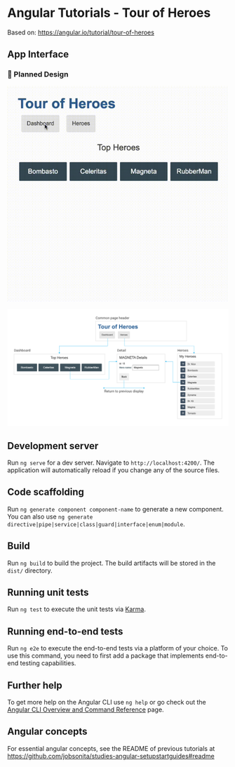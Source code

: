 # Angular Tutorials - Tour of Heroes

Based on: https://angular.io/tutorial/tour-of-heroes

## App Interface

### :iphone: Planned Design

<p align="center"><img alt="Planned design" title="Angular Tour of Heroes Planned Design" src="./.github/heroes-app-landing-page.gif" /></p>

<p align="center"><img alt="Navigation diagram" title="Angular Tour of Heroes Navigation Diagram" src="./.github/heroes-app-navigation-plan.png" /></p>

<!--### :tada: Final Result

<p align="center"><img alt="Final result" title="Angular Tour of Heroes Final Interface" src="./.github/heroes-app-landing-page-final.jpg" /></p>-->

## Development server

Run `ng serve` for a dev server. Navigate to `http://localhost:4200/`. The application will automatically reload if you change any of the source files.

## Code scaffolding

Run `ng generate component component-name` to generate a new component. You can also use `ng generate directive|pipe|service|class|guard|interface|enum|module`.

## Build

Run `ng build` to build the project. The build artifacts will be stored in the `dist/` directory.

## Running unit tests

Run `ng test` to execute the unit tests via [Karma](https://karma-runner.github.io).

## Running end-to-end tests

Run `ng e2e` to execute the end-to-end tests via a platform of your choice. To use this command, you need to first add a package that implements end-to-end testing capabilities.

## Further help

To get more help on the Angular CLI use `ng help` or go check out the [Angular CLI Overview and Command Reference](https://angular.io/cli) page.

## Angular concepts

For essential angular concepts, see the README of previous tutorials at https://github.com/jobsonita/studies-angular-setupstartguides#readme
